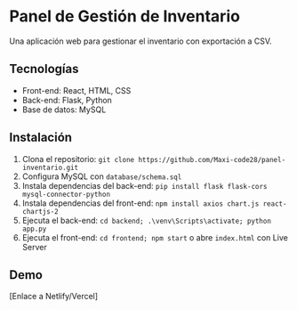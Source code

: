 # Panel de Gestión de Inventario
Una aplicación web para gestionar el inventario con exportación a CSV.

## Tecnologías
- Front-end: React, HTML, CSS
- Back-end: Flask, Python
- Base de datos: MySQL

## Instalación
1. Clona el repositorio: `git clone https://github.com/Maxi-code28/panel-inventario.git`
2. Configura MySQL con `database/schema.sql`
3. Instala dependencias del back-end: `pip install flask flask-cors mysql-connector-python`
4. Instala dependencias del front-end: `npm install axios chart.js react-chartjs-2`
5. Ejecuta el back-end: `cd backend; .\venv\Scripts\activate; python app.py`
6. Ejecuta el front-end: `cd frontend; npm start` o abre `index.html` con Live Server

## Demo
[Enlace a Netlify/Vercel]